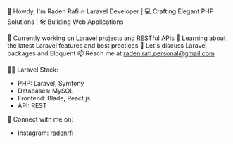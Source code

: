 👋 Howdy, I'm Raden Rafi
🔥 Laravel Developer | 💻 Crafting Elegant PHP Solutions | 🛠️ Building Web Applications

🔭 Currently working on Laravel projects and RESTful APIs
🌱 Learning about the latest Laravel features and best practices
💬 Let's discuss Laravel packages and Eloquent
📫 Reach me at raden.rafi.personal@gmail.com

👨‍💻 Laravel Stack:
- PHP: Laravel, Symfony
- Databases: MySQL
- Frontend: Blade, React.js
- API: REST

🤝 Connect with me on:
- Instagram: <a href="https://www.instagram.com/radenrfi/">radenrfi</a>
